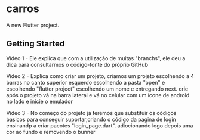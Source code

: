 # carros

A new Flutter project.

## Getting Started

Vídeo 1 - Ele explica que com a utilização de muitas "branchs", ele deu a dica para consultarmos o código-fonte do próprio GitHub

Vídeo 2 - Explica como criar um projeto, criamos um projeto escolhendo a 4 barras no canto superior esquerdo escolhendo a pasta "open" e escolhendo "flutter project" escolhendo um nome e entregando next. crie após o projeto vá na barra lateral e vá no celular com um ícone de android no lado e inicie o emulador

Vídeo 3 - No começo do projeto já teremos que substituir os códigos basicos para conseguir suportar,criando o código da pagina de login ensinandp a criar pacotes "login_page.dart".
adiocionando logo depois uma cor ao fundo e removendo o bunner 